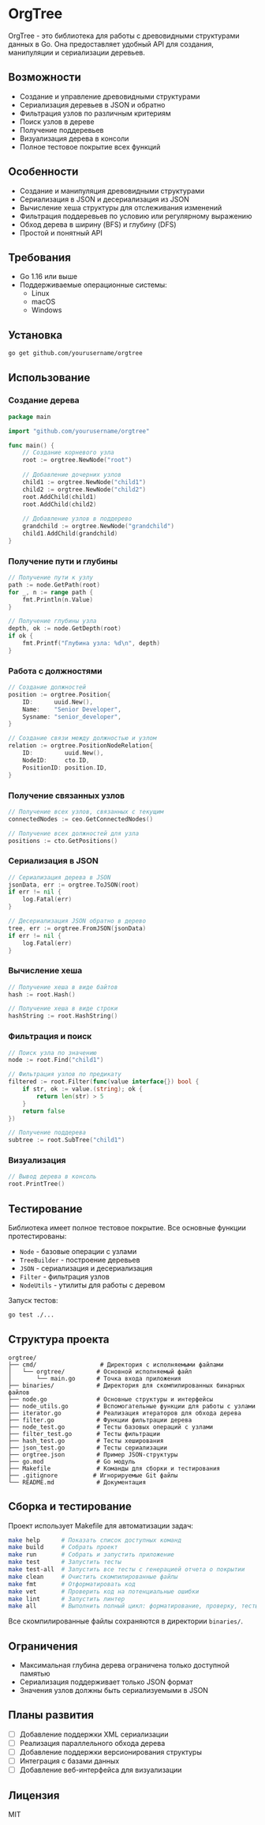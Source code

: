 # OrgTree

OrgTree - это библиотека для работы с древовидными структурами данных в Go. Она предоставляет удобный API для создания, манипуляции и сериализации деревьев.

## Возможности

- Создание и управление древовидными структурами
- Сериализация деревьев в JSON и обратно
- Фильтрация узлов по различным критериям
- Поиск узлов в дереве
- Получение поддеревьев
- Визуализация дерева в консоли
- Полное тестовое покрытие всех функций

## Особенности

- Создание и манипуляция древовидными структурами
- Сериализация в JSON и десериализация из JSON
- Вычисление хеша структуры для отслеживания изменений
- Фильтрация поддеревьев по условию или регулярному выражению
- Обход дерева в ширину (BFS) и глубину (DFS)
- Простой и понятный API

## Требования

- Go 1.16 или выше
- Поддерживаемые операционные системы:
  - Linux
  - macOS
  - Windows

## Установка

```bash
go get github.com/yourusername/orgtree
```

## Использование

### Создание дерева

```go
package main

import "github.com/yourusername/orgtree"

func main() {
    // Создание корневого узла
    root := orgtree.NewNode("root")
    
    // Добавление дочерних узлов
    child1 := orgtree.NewNode("child1")
    child2 := orgtree.NewNode("child2")
    root.AddChild(child1)
    root.AddChild(child2)
    
    // Добавление узлов в поддерево
    grandchild := orgtree.NewNode("grandchild")
    child1.AddChild(grandchild)
}
```

### Получение пути и глубины

```go
// Получение пути к узлу
path := node.GetPath(root)
for _, n := range path {
    fmt.Println(n.Value)
}

// Получение глубины узла
depth, ok := node.GetDepth(root)
if ok {
    fmt.Printf("Глубина узла: %d\n", depth)
}
```

### Работа с должностями

```go
// Создание должностей
position := orgtree.Position{
    ID:      uuid.New(),
    Name:    "Senior Developer",
    Sysname: "senior_developer",
}

// Создание связи между должностью и узлом
relation := orgtree.PositionNodeRelation{
    ID:         uuid.New(),
    NodeID:     cto.ID,
    PositionID: position.ID,
}
```

### Получение связанных узлов

```go
// Получение всех узлов, связанных с текущим
connectedNodes := ceo.GetConnectedNodes()

// Получение всех должностей для узла
positions := cto.GetPositions()
```

### Сериализация в JSON

```go
// Сериализация дерева в JSON
jsonData, err := orgtree.ToJSON(root)
if err != nil {
    log.Fatal(err)
}

// Десериализация JSON обратно в дерево
tree, err := orgtree.FromJSON(jsonData)
if err != nil {
    log.Fatal(err)
}
```

### Вычисление хеша

```go
// Получение хеша в виде байтов
hash := root.Hash()

// Получение хеша в виде строки
hashString := root.HashString()
```

### Фильтрация и поиск

```go
// Поиск узла по значению
node := root.Find("child1")

// Фильтрация узлов по предикату
filtered := root.Filter(func(value interface{}) bool {
    if str, ok := value.(string); ok {
        return len(str) > 5
    }
    return false
})

// Получение поддерева
subtree := root.SubTree("child1")
```

### Визуализация

```go
// Вывод дерева в консоль
root.PrintTree()
```

## Тестирование

Библиотека имеет полное тестовое покрытие. Все основные функции протестированы:

- `Node` - базовые операции с узлами
- `TreeBuilder` - построение деревьев
- `JSON` - сериализация и десериализация
- `Filter` - фильтрация узлов
- `NodeUtils` - утилиты для работы с деревом

Запуск тестов:

```bash
go test ./...
```

## Структура проекта

```
orgtree/
├── cmd/                  # Директория с исполняемыми файлами
│   └── orgtree/         # Основной исполняемый файл
│       └── main.go      # Точка входа приложения
├── binaries/            # Директория для скомпилированных бинарных файлов
├── node.go              # Основные структуры и интерфейсы
├── node_utils.go        # Вспомогательные функции для работы с узлами
├── iterator.go          # Реализация итераторов для обхода дерева
├── filter.go            # Функции фильтрации дерева
├── node_test.go         # Тесты базовых операций с узлами
├── filter_test.go       # Тесты фильтрации
├── hash_test.go         # Тесты хеширования
├── json_test.go         # Тесты сериализации
├── orgtree.json         # Пример JSON-структуры
├── go.mod               # Go модуль
├── Makefile             # Команды для сборки и тестирования
├── .gitignore          # Игнорируемые Git файлы
└── README.md            # Документация
```

## Сборка и тестирование

Проект использует Makefile для автоматизации задач:

```bash
make help      # Показать список доступных команд
make build     # Собрать проект
make run       # Собрать и запустить приложение
make test      # Запустить тесты
make test-all  # Запустить все тесты с генерацией отчета о покрытии
make clean     # Очистить скомпилированные файлы
make fmt       # Отформатировать код
make vet       # Проверить код на потенциальные ошибки
make lint      # Запустить линтер
make all       # Выполнить полный цикл: форматирование, проверку, тесты и сборку
```

Все скомпилированные файлы сохраняются в директории `binaries/`.

## Ограничения

- Максимальная глубина дерева ограничена только доступной памятью
- Сериализация поддерживает только JSON формат
- Значения узлов должны быть сериализуемыми в JSON

## Планы развития

- [ ] Добавление поддержки XML сериализации
- [ ] Реализация параллельного обхода дерева
- [ ] Добавление поддержки версионирования структуры
- [ ] Интеграция с базами данных
- [ ] Добавление веб-интерфейса для визуализации

## Лицензия

MIT 